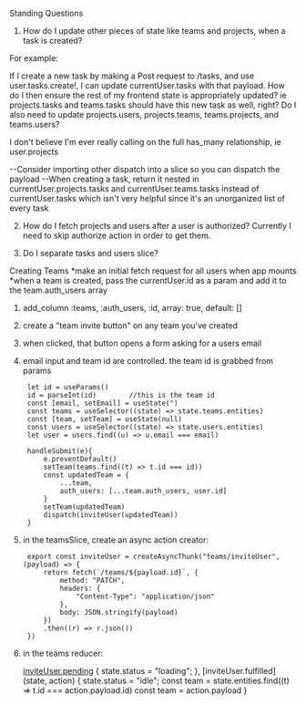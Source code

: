 Standing Questions
1. How do I update other pieces of state like teams and projects, when a task is created?

For example:

If I create a new task by making a Post request to /tasks, and use user.tasks.create!, I can update currentUser.tasks with that payload. How do I then ensure the rest of my frontend state is appropriately updated? ie projects.tasks and teams.tasks should have this new task as well, right? Do I also need to update projects.users, projects.teams, teams.projects, and teams.users?

I don't believe I'm ever really calling on the full has_many relationship, ie user.projects

--Consider importing other dispatch into a slice so you can dispatch the payload
--When creating a task, return it nested in currentUser.projects.tasks and currentUser.teams.tasks instead of currentUser.tasks which isn't very helpful since it's an unorganized list of every task


2. How do I fetch projects and users after a user is authorized? Currently I need to skip authorize action in order to get them.

3. Do I separate tasks and users slice?




Creating Teams
*make an initial fetch request for all users when app mounts
*when a team is created, pass the currentUser.id as a param and add it to the team.auth_users array

1. add_column :teams, :auth_users, :id, array: true, default: []
2. create a "team invite button" on any team you've created
3. when clicked, that button opens a form asking for a users email
4. email input and team id are controlled. the team id is grabbed from params
        
        let id = useParams()
        id = parseInt(id)        //this is the team id
        const [email, setEmail] = useState(")
        const teams = useSelector((state) => state.teams.entities)
        const [team, setTeam] = useState(null)
        const users = useSelector((state) => state.users.entities)
        let user = users.find((u) => u.email === email)

        handleSubmit(e){
            e.preventDefault()
            setTeam(teams.find((t) => t.id === id))
            const updatedTeam = {
                ...team,
                auth_users: [...team.auth_users, user.id]
            }
            setTeam(updatedTeam)
            dispatch(inviteUser(updatedTeam))
        }

5. in the teamsSlice, create an async action creator:

        export const inviteUser = createAsyncThunk("teams/inviteUser", (payload) => {
            return fetch(`/teams/${payload.id}`, {
                method: "PATCH",
                headers: {
                    "Content-Type": "application/json"
                },
                body: JSON.stringify(payload)
            })
            .then((r) => r.json())
        })

6. in the teams reducer:

    [inviteUser.pending](state) {
        state.status = "loading";
        },
    [inviteUser.fulfilled](state, action) {
        state.status = "idle";
        const team = state.entities.find((t) => t.id === action.payload.id)
        const team = action.payload
        }
